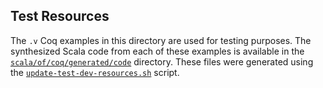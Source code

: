 Test Resources
--------------

The ```.v``` Coq examples in this directory are used for testing purposes. The synthesized Scala code from each of these examples is available in the [```scala/of/coq/generated/code```](scala/of/coq/generated/code) directory. These files were generated using the [```update-test-dev-resources.sh```](../../../update-test-dev-resources.sh) script.
